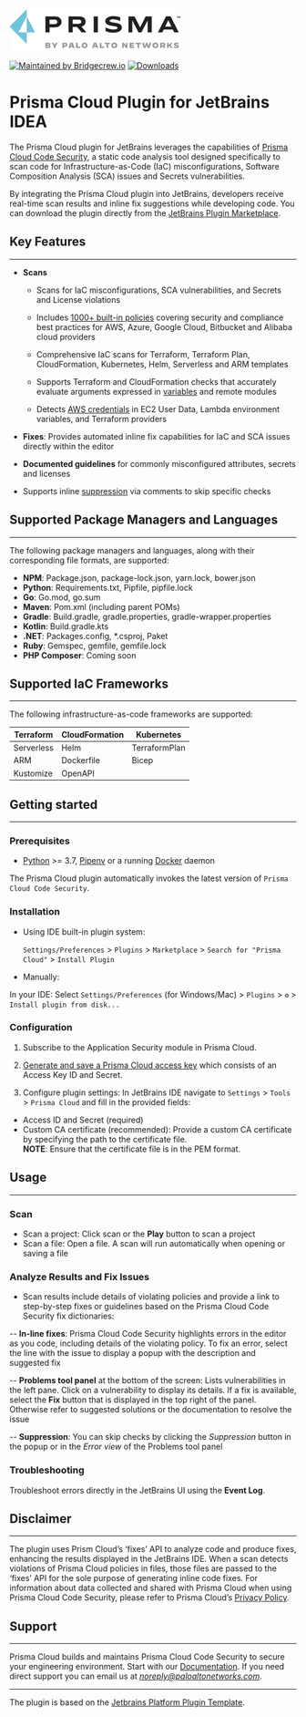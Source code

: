 ![Prisma Cloud Code Security](src/main/resources/images/prismaLogo1.2.png)

[![Maintained by Bridgecrew.io](https://img.shields.io/badge/maintained%20by-bridgecrew.io-blueviolet)](https://bridgecrew.io/?utm_source=github&utm_medium=organic_oss&utm_campaign=checkov-vscode)
[![Downloads](https://img.shields.io/jetbrains/plugin/d/17721-checkov.svg)](https://plugins.jetbrains.com/plugin/17721-checkov)

<!-- Plugin description -->

# Prisma Cloud Plugin for JetBrains IDEA

The Prisma Cloud plugin for JetBrains leverages the capabilities of [Prisma Cloud Code Security](https://docs.paloaltonetworks.com/prisma/prisma-cloud/prisma-cloud-admin-code-security), a static code analysis tool designed specifically to scan code for Infrastructure-as-Code (IaC) misconfigurations, Software Composition Analysis (SCA) issues and Secrets vulnerabilities.

By integrating the Prisma Cloud plugin into JetBrains, developers receive real-time scan results and inline fix suggestions while developing code.
You can download the plugin directly from the [JetBrains Plugin Marketplace](https://plugins.jetbrains.com/plugin/21907-prisma-cloud).

## Key Features
---
- **Scans**

  - Scans for IaC misconfigurations, SCA vulnerabilities, and Secrets and License violations

  - Includes [1000+ built-in policies](https://docs.paloaltonetworks.com/prisma/prisma-cloud/prisma-cloud-admin/prisma-cloud-policies) covering security and compliance best practices for AWS, Azure, Google Cloud, Bitbucket and Alibaba cloud providers

  - Comprehensive IaC scans for Terraform, Terraform Plan, CloudFormation, Kubernetes, Helm, Serverless and ARM templates  

  - Supports Terraform and CloudFormation checks that accurately evaluate arguments expressed in [variables](https://github.com/bridgecrewio/checkov/blob/master/docs/2.Basics/Handling%20Variables.md) and remote modules

  - Detects [AWS credentials](https://github.com/bridgecrewio/checkov/blob/master/docs/2.Basics/Scanning%20Credentials%20and%20Secrets.md) in EC2 User Data, Lambda environment variables, and Terraform providers

- **Fixes**: Provides automated inline fix capabilities for IaC and SCA issues directly within the editor

- **Documented guidelines** for commonly misconfigured attributes, secrets and licenses

- Supports inline [suppression](https://github.com/bridgecrewio/checkov/blob/master/docs/2.Basics/Suppressing%20and%20Skipping%20Policies.md) via comments to skip specific checks 

## Supported Package Managers and Languages
---

The following package managers and languages, along with their corresponding file formats, are supported:

- **NPM**: Package.json, package-lock.json, yarn.lock, bower.json
- **Python**: Requirements.txt, Pipfile, pipfile.lock
- **Go**: Go.mod, go.sum
- **Maven**: Pom.xml (including parent POMs)
- **Gradle**: Build.gradle, gradle.properties, gradle-wrapper.properties
- **Kotlin**: Build.gradle.kts
- **.NET**: Packages.config, *.csproj, Paket
- **Ruby**: Gemspec, gemfile, gemfile.lock
- **PHP Composer**: Coming soon

## Supported IaC Frameworks
---

The following infrastructure-as-code frameworks are supported:

Terraform   | CloudFormation | Kubernetes    
------------|----------------|---------------
Serverless  | Helm           | TerraformPlan 
ARM         | Dockerfile     | Bicep         
Kustomize   | OpenAPI 



## Getting started
---
### Prerequisites

* [Python](https://www.python.org/downloads/) >= 3.7, [Pipenv](https://docs.pipenv.org/) or a running [Docker](https://www.docker.com/products/docker-desktop) daemon

The Prisma Cloud plugin automatically invokes the latest version of ```Prisma Cloud Code Security```.

### Installation

- Using IDE built-in plugin system:
  
  `Settings/Preferences` > `Plugins` > `Marketplace` > `Search for "Prisma Cloud"` >
`Install Plugin`
  
- Manually:

In your IDE: Select `Settings/Preferences` (for Windows/Mac) > `Plugins` > `⚙️` > `Install plugin from disk...`

### Configuration

1. Subscribe to the Application Security module in Prisma Cloud. 

2. [Generate and save a Prisma Cloud access key](https://docs.paloaltonetworks.com/prisma/prisma-cloud/prisma-cloud-admin-code-security/get-started/generate-access-keys) which consists of an Access Key ID and Secret.

3. Configure plugin settings: In JetBrains IDE navigate to `Settings` > `Tools` > `Prisma Cloud` and fill in the provided fields: 
- Access ID and Secret (required) 
- Custom CA certificate (recommended): Provide a custom CA certificate by specifying the path to the certificate file.  
**NOTE**: Ensure that the certificate file is in the PEM format.

## Usage
---
### Scan
 
- Scan a project: Click scan or the **Play** button to scan a project
- Scan a file: Open a file. A scan will run automatically when opening or saving a file 

### Analyze Results and Fix Issues

- Scan results include details of violating policies and provide a link to step-by-step fixes or guidelines based on the Prisma Cloud Code Security fix dictionaries:

-- **In-line fixes**: Prisma Cloud Code Security highlights errors in the editor as you code, including details of the violating policy. To fix an error, select the line with the issue to display a popup with the description and suggested fix

-- **Problems tool panel** at the bottom of the screen: Lists vulnerabilities in the left pane. Click on a vulnerability to display its details. If a fix is available, select the **Fix** button that is displayed in the top right of the panel. Otherwise refer to suggested solutions or the documentation to resolve the issue  

-- **Suppression**: You can skip checks by clicking the *Suppression* button in the popup or in the *Error view* of the Problems tool panel

### Troubleshooting 

Troubleshoot errors directly in the JetBrains UI using the **Event Log**.

## Disclaimer
---
The plugin uses Prism Cloud’s ‘fixes’ API to analyze code and produce fixes, enhancing the results displayed in the JetBrains IDE. When a scan detects violations of Prisma Cloud policies in files, those files are passed to the ‘fixes’ API for the sole purpose of generating inline code fixes. For information about data collected and shared with Prisma Cloud when using Prisma Cloud Code Security, please refer to Prisma Cloud’s [Privacy Policy](https://www.paloaltonetworks.com/legal-notices/trust-center/privacy?utm_source=github&utm_medium=organic_oss&utm_campaign=checkov-vscode). 

## Support
---
Prisma Cloud builds and maintains Prisma Cloud Code Security to secure your engineering environment.
Start with our [Documentation](https://docs.paloaltonetworks.com/prisma/prisma-cloud/prisma-cloud-admin-code-security).
If you need direct support you can email us at *noreply@paloaltonetworks.com*.

---
The plugin is based on the [Jetbrains Platform Plugin Template][template].

[template]: https://github.com/JetBrains/intellij-platform-plugin-template

<!-- Plugin description end -->
